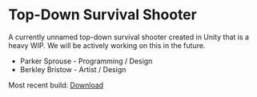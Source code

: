 # Top-Down Survival Shooter
A currently unnamed top-down survival shooter created in Unity that is a heavy WIP. We will be actively working on this in the future.

- Parker Sprouse - Programming / Design
- Berkley Bristow - Artist / Design

Most recent build: [Download](https://github.com/parkersprouse/SurvivalShooter/releases/tag/v0.1.0-prototype)
